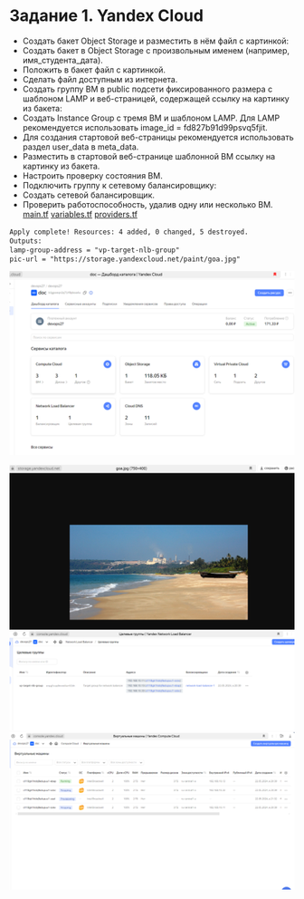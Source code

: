 # Задание 1. Yandex Cloud
- Создать бакет Object Storage и разместить в нём файл с картинкой:
- Создать бакет в Object Storage с произвольным именем (например, имя_студента_дата).
- Положить в бакет файл с картинкой.
- Сделать файл доступным из интернета.
- Создать группу ВМ в public подсети фиксированного размера с шаблоном LAMP и веб-страницей, содержащей ссылку на картинку из бакета:
- Создать Instance Group с тремя ВМ и шаблоном LAMP. Для LAMP рекомендуется использовать image_id = fd827b91d99psvq5fjit.
- Для создания стартовой веб-страницы рекомендуется использовать раздел user_data в meta_data.
- Разместить в стартовой веб-странице шаблонной ВМ ссылку на картинку из бакета.
- Настроить проверку состояния ВМ.
- Подключить группу к сетевому балансировщику:
- Создать сетевой балансировщик.
- Проверить работоспособность, удалив одну или несколько ВМ.
  [main.tf](https://github.com/EVolgina/ycloud2/blob/main/main.tf) [variables.tf](https://github.com/EVolgina/ycloud2/blob/main/variables.tf)
[providers.tf](https://github.com/EVolgina/ycloud2/blob/main/providers.tf)
```
Apply complete! Resources: 4 added, 0 changed, 5 destroyed.
Outputs:
lamp-group-address = "vp-target-nlb-group"
pic-url = "https://storage.yandexcloud.net/paint/goa.jpg"
```
![VM](https://github.com/EVolgina/ycloud2/blob/main/Ресурсы.png)

![paint](https://github.com/EVolgina/ycloud2/blob/main/картинка.png)
![NLB](https://github.com/EVolgina/ycloud2/blob/main/балансировщик.png)
![Перезапуск](https://github.com/EVolgina/ycloud2/blob/main/перезапуск.png)
```

```
